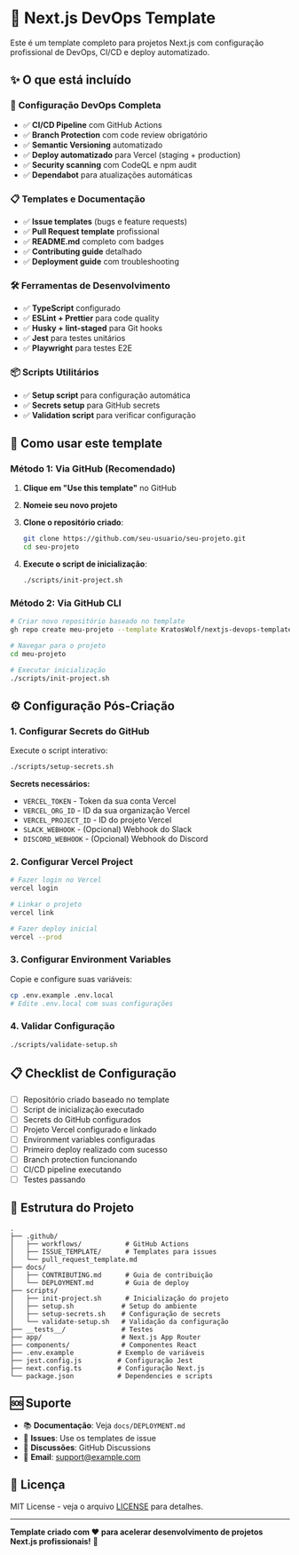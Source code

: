 # 🚀 Next.js DevOps Template

Este é um template completo para projetos Next.js com configuração profissional de DevOps, CI/CD e deploy automatizado.

## ✨ O que está incluído

### 🔧 **Configuração DevOps Completa**

- ✅ **CI/CD Pipeline** com GitHub Actions
- ✅ **Branch Protection** com code review obrigatório
- ✅ **Semantic Versioning** automatizado
- ✅ **Deploy automatizado** para Vercel (staging + production)
- ✅ **Security scanning** com CodeQL e npm audit
- ✅ **Dependabot** para atualizações automáticas

### 📋 **Templates e Documentação**

- ✅ **Issue templates** (bugs e feature requests)
- ✅ **Pull Request template** profissional
- ✅ **README.md** completo com badges
- ✅ **Contributing guide** detalhado
- ✅ **Deployment guide** com troubleshooting

### 🛠️ **Ferramentas de Desenvolvimento**

- ✅ **TypeScript** configurado
- ✅ **ESLint + Prettier** para code quality
- ✅ **Husky + lint-staged** para Git hooks
- ✅ **Jest** para testes unitários
- ✅ **Playwright** para testes E2E

### 📦 **Scripts Utilitários**

- ✅ **Setup script** para configuração automática
- ✅ **Secrets setup** para GitHub secrets
- ✅ **Validation script** para verificar configuração

## 🚀 Como usar este template

### **Método 1: Via GitHub (Recomendado)**

1. **Clique em "Use this template"** no GitHub
2. **Nomeie seu novo projeto**
3. **Clone o repositório criado**:

   ```bash
   git clone https://github.com/seu-usuario/seu-projeto.git
   cd seu-projeto
   ```

4. **Execute o script de inicialização**:
   ```bash
   ./scripts/init-project.sh
   ```

### **Método 2: Via GitHub CLI**

```bash
# Criar novo repositório baseado no template
gh repo create meu-projeto --template KratosWolf/nextjs-devops-template --public --clone

# Navegar para o projeto
cd meu-projeto

# Executar inicialização
./scripts/init-project.sh
```

## ⚙️ Configuração Pós-Criação

### **1. Configurar Secrets do GitHub**

Execute o script interativo:

```bash
./scripts/setup-secrets.sh
```

**Secrets necessários:**

- `VERCEL_TOKEN` - Token da sua conta Vercel
- `VERCEL_ORG_ID` - ID da sua organização Vercel
- `VERCEL_PROJECT_ID` - ID do projeto Vercel
- `SLACK_WEBHOOK` - (Opcional) Webhook do Slack
- `DISCORD_WEBHOOK` - (Opcional) Webhook do Discord

### **2. Configurar Vercel Project**

```bash
# Fazer login no Vercel
vercel login

# Linkar o projeto
vercel link

# Fazer deploy inicial
vercel --prod
```

### **3. Configurar Environment Variables**

Copie e configure suas variáveis:

```bash
cp .env.example .env.local
# Edite .env.local com suas configurações
```

### **4. Validar Configuração**

```bash
./scripts/validate-setup.sh
```

## 📋 Checklist de Configuração

- [ ] Repositório criado baseado no template
- [ ] Script de inicialização executado
- [ ] Secrets do GitHub configurados
- [ ] Projeto Vercel configurado e linkado
- [ ] Environment variables configuradas
- [ ] Primeiro deploy realizado com sucesso
- [ ] Branch protection funcionando
- [ ] CI/CD pipeline executando
- [ ] Testes passando

## 🎯 Estrutura do Projeto

```
.
├── .github/
│   ├── workflows/           # GitHub Actions
│   ├── ISSUE_TEMPLATE/      # Templates para issues
│   └── pull_request_template.md
├── docs/
│   ├── CONTRIBUTING.md      # Guia de contribuição
│   └── DEPLOYMENT.md        # Guia de deploy
├── scripts/
│   ├── init-project.sh      # Inicialização do projeto
│   ├── setup.sh            # Setup do ambiente
│   ├── setup-secrets.sh    # Configuração de secrets
│   └── validate-setup.sh   # Validação da configuração
├── __tests__/              # Testes
├── app/                    # Next.js App Router
├── components/             # Componentes React
├── .env.example           # Exemplo de variáveis
├── jest.config.js         # Configuração Jest
├── next.config.ts         # Configuração Next.js
└── package.json           # Dependencies e scripts
```

## 🆘 Suporte

- 📚 **Documentação**: Veja `docs/DEPLOYMENT.md`
- 🐛 **Issues**: Use os templates de issue
- 💬 **Discussões**: GitHub Discussions
- 📧 **Email**: support@example.com

## 📄 Licença

MIT License - veja o arquivo [LICENSE](LICENSE) para detalhes.

---

**Template criado com ❤️ para acelerar desenvolvimento de projetos Next.js profissionais!** 🚀
